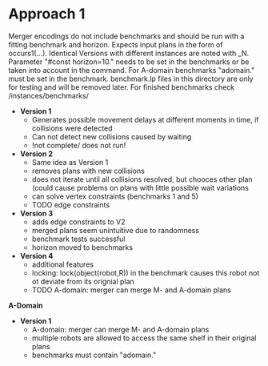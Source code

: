 # Approach 1

Merger encodings do not include benchmarks and should be run with a fitting benchmark and horizon. Expects input plans in the form of occurs1(...). Identical Versions with different instances are noted with \_N. Parameter "#const horizon=10." needs to be set in the benchmarks or be taken into account in the command. For A-domain benchmarks "adomain." must be set in the benchmark. 
benchmark.lp files in this directory are only for testing and will be removed later. For finished benchmarks check /instances/benchmarks/

- **Version 1**
    + Generates possible movement delays at different moments in time, if collisions were detected
    + Can not detect new collisions caused by waiting
    + !not complete/ does not run!
- **Version 2**
    + Same idea as Version 1
    + removes plans with new collisions
    + does not iterate until all collisions resolved, but chooces other plan (could cause problems on plans with little possible wait variations
    + can solve vertex constraints (benchmarks 1 and 5)
    + TODO edge constraints
- **Version 3**
    + adds edge constraints to V2
    + merged plans seem unintuitive due to randomness
    + benchmark tests successful
    + horizon moved to benchmarks
- **Version 4**
    + additional features
    + locking: lock(object(robot,R)) in the benchmark causes this robot not ot deviate from its orignial plan
    + TODO A-domain: merger can merge M- and A-domain plans

**A-Domain**
- **Version 1**
    + A-domain: merger can merge M- and A-domain plans
    + multiple robots are allowed to access the same shelf in their original plans
    + benchmarks must contain "adomain." 

